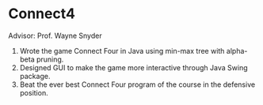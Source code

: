 # Connect4
Advisor: Prof. Wayne Snyder

1. Wrote the game Connect Four in Java using min-max tree with alpha-beta pruning.
2. Designed GUI to make the game more interactive through Java Swing package.
3. Beat the ever best Connect Four program of the course in the defensive position.
